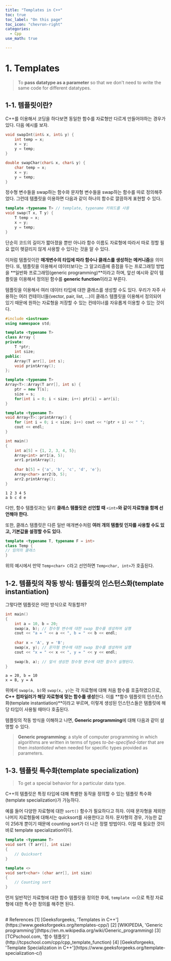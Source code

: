 ```yaml
---
title: "Templates in C++"
toc: true
toc_label: "On this page"
toc_icon: "chevron-right"
categories:
  - Cpp
use_math: true

---
```


# 1. Templates
> To **pass datatype as a parameter** so that we don't need to write the same code for different datatypes.

## 1-1. 템플릿이란?
C++를 이용해서 코딩을 하다보면 동일한 함수를 자료형만 다르게 만들어야하는 경우가 있다. 다음 예시를 보자.
```cpp
void swapInt(int& x, int& y) {
    int temp = x;
    x = y;
    y = temp;
}

double swapChar(char& x, char& y) {
    char temp = x;
    x = y;
    y = temp;
}
```
정수형 변수들을 swap하는 함수와 문자형 변수들을 swap하는 함수를 따로 정의해주었다. 그런데 템플릿을 이용하면 다음과 같이 하나의 함수로 깔끔하게 표현할 수 있다.
```cpp
template <typename T> // template, typename 키워드를 사용
void swap(T x, T y) {
    T temp = x;
    x = y;
    y = temp;
}
```
단순히 코드의 길이가 짧아졌을 뿐만 아니라 함수 이름도 자료형에 따라서 따로 정할 필요 없이 헷갈리지 않게 사용할 수 있다는 것을 알 수 있다.

이처럼 템플릿이란 **매개변수의 타입에 따라 함수나 클래스를 생성하는 메커니즘**을 의미한다. 또, 템플릿을 이용해서 데이터보다는 그 알고리즘에 중점을 두는 프로그래밍 방법을 **일반화 프로그래밍(generic programming)**이라고 하며, 앞선 예시와 같이 템플릿을 이용해서 정의된 함수를 **generic function**이라고 부른다.

템플릿을 이용해서 여러 데이터 타입에 대한 클래스를 생성할 수도 있다. 우리가 자주 사용하는 여러 컨테이너들(vector, pair, list, ...)이 클래스 템플릿을 이용해서 정의되어 있기 때문에 원하는 자료형을 저장할 수 있는 컨테이너를 자유롭게 이용할 수 있는 것이다.
```cpp
#include <iostream>
using namespace std;

template <typename T>
class Array {
private:
    T *ptr;
    int size;
public:
    Array(T arr[], int s);
    void printArray();
};

template <typename T>
Array<T>::Array(T arr[], int s) {
    ptr = new T[s];
    size = s;
    for(int i = 0; i < size; i++) ptr[i] = arr[i];
}

template <typename T>
void Array<T>::printArray() {
    for (int i = 0; i < size; i++) cout << *(ptr + i) << " ";
    cout << endl;
}

int main()
{
    int a[5] = {1, 2, 3, 4, 5};
    Array<int> arr1(a, 5);
    arr1.printArray();
    
    char b[5] = {'a', 'b', 'c', 'd', 'e'};
    Array<char> arr2(b, 5);
    arr2.printArray();
}
```
```
1 2 3 4 5
a b c d e
```
다만, 함수 템플릿과는 달리 **클래스 템플릿은 선언할 때** `<int>`**와 같이 자료형을 함께 선언해야 한다.**

또한, 클래스 템플릿은 다른 일반 매개변수처럼 **여러 개의 템플릿 인자를 사용할 수도 있고, 기본값을 설정할 수도 있다.**
```cpp
template <typename T, typename F = int>
class Temp {
// 임의의 클래스
}
```
위의 예시에서 만약 `Temp<char> C`라고 선언하면 `Temp<char, int>`가 호출된다.

## 1-2. 템플릿의 작동 방식: 템플릿의 인스턴스화(template instantiation)
그렇다면 템플릿은 어떤 방식으로 작동할까?
```cpp
int main()
{
    int a = 10, b = 20;
    swap(a, b); // 정수형 변수에 대한 swap 함수를 생성하여 실행
    cout << "a = " << a << ", b = " << b << endl;
    
    char x = 'A', y = 'B';
    swap(x, y); // 문자형 변수에 대한 swap 함수를 생성하여 실행
    cout << "x = " << x << ", y = " << y << endl;
    
    swap(b, a); // 앞서 생성한 정수형 변수에 대한 함수가 실행된다.
}
```
```
a = 20, b = 10
x = B, y = A
```
위에서 `swap(a, b)`와 `swap(x, y)`는 각 자료형에 대해 처음 함수를 호출하였으므로, **C++ 컴파일러가 해당 자료형에 맞는 함수를 생성**한다. 이를 **함수 템플릿의 인스턴스화(template instantiation)**이라고 부르며, 이렇게 생성된 인스턴스들은 템플릿에 해당 타입이 사용될 때마다 호출된다.

템플릿의 작동 방식을 이해하고 나면, **Generic programming**에 대해 다음과 같이 설명할 수 있다.
> **Generic programming**: a style of computer programming in which algorithms are written in terms of types *to-be-specified-later* that are then *instantiated* when needed for specific types provided as parameters.

## 1-3. 템플릿 특수화(template specialization)
> To get a special behavior for a particular data type.

C++의 템플릿은 특정 타입에 대해 특별한 동작을 정의할 수 있는 템플릿 특수화(template specialization)가 가능하다.

예를 들어 다양한 자료형에 대한 `sort()` 함수가 필요하다고 하자. 이때 문자형을 제외한 나머지 자료형들에 대해서는 quicksort를 사용한다고 하자. 문자형의 경우, 가능한 값이 256개 뿐이기 때문에 counting sort가 더 나은 정렬 방법이다. 이럴 때 필요한 것이 바로 template specialization이다.
```cpp
template <typename T>
void sort (T arr[], int size)
{
    // Quicksort
}

template <>
void sort<char> (char arr[], int size)
{
    // Counting sort
}
```
먼저 일반적인 자료형에 대한 함수 템플릿을 정의한 후에, `template <>`으로 특정 자료형에 대한 특수한 정의를 해주면 된다. 


<br/>
# References
[1] [Geeksforgeeks, 'Templates in C++'](https://www.geeksforgeeks.org/templates-cpp/)  
[2] [WIKIPEDIA, 'Generic programming'](https://en.m.wikipedia.org/wiki/Generic_programming)  
[3] [TCPschool.com, '함수 템플릿'](http://tcpschool.com/cpp/cpp_template_function)  
[4] [Geeksforgeeks, 'Template Specialization in C++'](https://www.geeksforgeeks.org/template-specialization-c/)  

